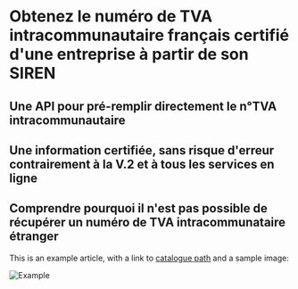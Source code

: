 # Obtenez le numéro de TVA intracommunautaire français certifié d'une entreprise à partir de son SIREN

## Une API pour pré-remplir directement le n°TVA intracommunautaire

## Une information certifiée, sans risque d'erreur contrairement à la V.2 et à tous les services en ligne 

## Comprendre pourquoi il n'est pas possible de récupérer un numéro de TVA intracommunataire étranger

This is an example article, with a link to [catalogue path](<%= endpoints_path %>) and a sample image:

![Example](<%= image_path('providers/acoss.png') %>)
